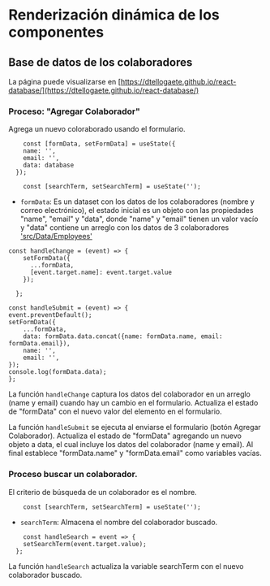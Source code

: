 # Renderización dinámica de los componentes

## Base de datos de los colaboradores

La página puede visualizarse en  [https://dtellogaete.github.io/react-database/](https://dtellogaete.github.io/react-database/)

### Proceso: "Agregar Colaborador"

Agrega un nuevo coloraborado usando el formulario.

```
    const [formData, setFormData] = useState({
    name: '',
    email: '',
    data: database
  });

    const [searchTerm, setSearchTerm] = useState('');  
```
* `formData`: Es un dataset con los datos de los colaboradores (nombre y correo electrónico), el estado inicial es un objeto con las propiedades "name", "email" y "data", donde "name" y "email" tienen un valor vacío y "data" contiene un arreglo con los datos de 3 colaboradores ['src/Data/Employees']('src/Data/Employees.jsx')

```
const handleChange = (event) => {      
    setFormData({
      ...formData,
      [event.target.name]: event.target.value
    });
    
  };
  
const handleSubmit = (event) => {      
event.preventDefault();
setFormData({
    ...formData,
    data: formData.data.concat({name: formData.name, email: formData.email}),
    name: '',
    email: '',
});      
console.log(formData.data);      
};
```
La función `handleChange` captura los datos del colaborador en un arreglo (name  y email) cuando hay un cambio en el formulario. Actualiza el estado de "formData" con el nuevo valor del elemento en el formulario.

La función `handleSubmit` se ejecuta al enviarse el formulario (botón Agregar Colaborador). Actualiza el estado de "formData" agregando un nuevo objeto a data, el cual incluye los datos del colaborador (name y email). Al final establece "formData.name" y "formData.email" como variables vacías.

### Proceso buscar un colaborador.

El criterio de búsqueda de un colaborador es el nombre.

```
    const [searchTerm, setSearchTerm] = useState('');  
```
* `searchTerm`: Almacena el nombre del colaborador buscado.

```
    const handleSearch = event => {
    setSearchTerm(event.target.value);    
  };   
```

La función `handleSearch` actualiza la variable searchTerm con el nuevo colaborador buscado.

